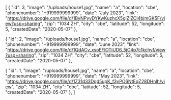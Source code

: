 [
{
    "id": 3,
    "image": "/uploads/house1.jpg",
    "name": "a",
    "location": "cbe",
    "phonenumber": "+919999999999",
    "date": "July 2023",
    "link": "https://drive.google.com/file/d/1ByNPyvDYKwKuzhcX5giZIZCI4bjmGK5F/view?usp=sharing",
    "zip": "1034 ZH",
    "city": "cbe",
    "latitude": 52,
    "longitude": 5,
    "createdDate": "2020-05-07"
},

{
    "id": 2,
    "image": "/uploads/house1.jpg",
    "name": "a",
    "location": "cbe",
    "phonenumber": "+919999999999",
    "date": "June 2023",
    "link": "https://drive.google.com/file/d/1QdACv_xsoEFlOTiUD6_5jC4p7c1kchyf/view?usp=sharing",
    "zip": "1034 ZH",
    "city": "cbe",
    "latitude": 52,
    "longitude": 5,
    "createdDate": "2020-05-07"
  },

{
    "id": 1,
    "image": "/uploads/house1.jpg",
    "name": "a",
    "location": "cbe",
    "phonenumber": "+919999999999",
    "date": "May 2023",
    "link": "https://drive.google.com/file/d/1Z31d33Dgd5upK_f3yPO6NtEqZ28DHnlh/view",
    "zip": "1034 ZH",
    "city": "cbe",
    "latitude": 52,
    "longitude": 5,
    "createdDate": "2020-05-07"
  },
]
